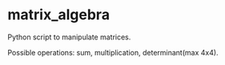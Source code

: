 # matrix_algebra
Python script to manipulate matrices.

Possible operations:
sum, multiplication, determinant(max 4x4).

